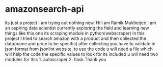 # amazonsearch-api
its just a project I am trying out nothing new.
Hi I am Ramik Mukherjee
I am an aspiring data scientist
currently exploring the field and learning new things like this one its scraping module in python(webscraper)
In this project I tried to search amazon with a product and then collected the data(name and price to be specific)
after collecting you have to validate in json format from jsonlint website.
to use the code u will need a file which will help the code the specific values to look for its included
u will need two modules for this 1. autoscraper 2. flask
Thank you

